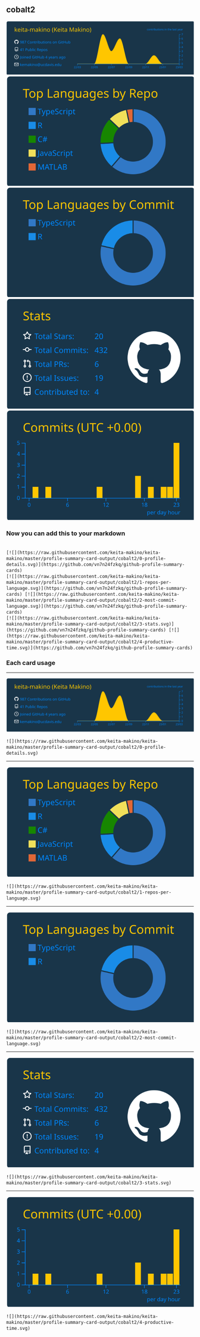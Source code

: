 ## cobalt2

[![](./0-profile-details.svg)](https://github.com/vn7n24fzkq/github-profile-summary-cards)
[![](./1-repos-per-language.svg)](https://github.com/vn7n24fzkq/github-profile-summary-cards) [![](./2-most-commit-language.svg)](https://github.com/vn7n24fzkq/github-profile-summary-cards)
[![](./3-stats.svg)](https://github.com/vn7n24fzkq/github-profile-summary-cards) [![](./4-productive-time.svg)](https://github.com/vn7n24fzkq/github-profile-summary-cards)
### Now you can add this to your markdown
```

[![](https://raw.githubusercontent.com/keita-makino/keita-makino/master/profile-summary-card-output/cobalt2/0-profile-details.svg)](https://github.com/vn7n24fzkq/github-profile-summary-cards)
[![](https://raw.githubusercontent.com/keita-makino/keita-makino/master/profile-summary-card-output/cobalt2/1-repos-per-language.svg)](https://github.com/vn7n24fzkq/github-profile-summary-cards) [![](https://raw.githubusercontent.com/keita-makino/keita-makino/master/profile-summary-card-output/cobalt2/2-most-commit-language.svg)](https://github.com/vn7n24fzkq/github-profile-summary-cards)
[![](https://raw.githubusercontent.com/keita-makino/keita-makino/master/profile-summary-card-output/cobalt2/3-stats.svg)](https://github.com/vn7n24fzkq/github-profile-summary-cards) [![](https://raw.githubusercontent.com/keita-makino/keita-makino/master/profile-summary-card-output/cobalt2/4-productive-time.svg)](https://github.com/vn7n24fzkq/github-profile-summary-cards)

```

### Each card usage
---

![](./0-profile-details.svg)

```
![](https://raw.githubusercontent.com/keita-makino/keita-makino/master/profile-summary-card-output/cobalt2/0-profile-details.svg)
```

    

---

![](./1-repos-per-language.svg)

```
![](https://raw.githubusercontent.com/keita-makino/keita-makino/master/profile-summary-card-output/cobalt2/1-repos-per-language.svg)
```

    

---

![](./2-most-commit-language.svg)

```
![](https://raw.githubusercontent.com/keita-makino/keita-makino/master/profile-summary-card-output/cobalt2/2-most-commit-language.svg)
```

    

---

![](./3-stats.svg)

```
![](https://raw.githubusercontent.com/keita-makino/keita-makino/master/profile-summary-card-output/cobalt2/3-stats.svg)
```

    

---

![](./4-productive-time.svg)

```
![](https://raw.githubusercontent.com/keita-makino/keita-makino/master/profile-summary-card-output/cobalt2/4-productive-time.svg)
```

    
